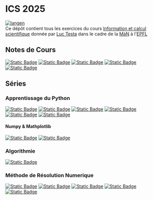# ICS 2025

[![langen](https://img.shields.io/badge/lang-en-red)]( <README.md> )  
Ce dépôt contient tous les exercices du cours [Information et calcul scientifique]( https://moodle.epfl.ch/course/view.php?id=16877 ) donnée par [Luc Testa]( https://people.epfl.ch/luc.testa?lang=fr ) dans le cadre de la [MàN]( https://www.epfl.ch/education/bachelor/fr/structure-des-etudes/man/ ) à l'[EPFL]( https://www.epfl.ch/fr/ )

## Notes de Cours

[![Static Badge](https://img.shields.io/badge/Cours-10-purple)]( Notes/Course10.ipynb )
[![Static Badge](https://img.shields.io/badge/Cours-11-purple)]( Notes/Course11.ipynb )
[![Static Badge](https://img.shields.io/badge/Cours-12-purple)]( Notes/Course12.ipynb )
[![Static Badge](https://img.shields.io/badge/Cours-13-purple)]( Notes/Course13.ipynb )
[![Static Badge](https://img.shields.io/badge/Cours-14-purple)]( Notes/Course14.ipynb )

## Séries

### Apprentissage du Python

[![Static Badge](https://img.shields.io/badge/Semaine-1-green)]( week1.ipynb )
[![Static Badge](https://img.shields.io/badge/Semaine-2-green)]( week2.ipynb )
[![Static Badge](https://img.shields.io/badge/Semaine-3-green)]( week3.ipynb )
[![Static Badge](https://img.shields.io/badge/Semaine-4-green)]( week4.ipynb )
[![Static Badge](https://img.shields.io/badge/Semaine-5-green)]( week5.ipynb )
[![Static Badge](https://img.shields.io/badge/Semaine-6-green)]( week6.ipynb )

#### Numpy & Mathplotlib

[![Static Badge](https://img.shields.io/badge/Semaine-7-green)]( week7.ipynb )
[![Static Badge](https://img.shields.io/badge/Semaine-8-green)]( week8.ipynb )

### Algorithmie

[![Static Badge](https://img.shields.io/badge/Semaine-9-green)]( week9.ipynb )

### Méthode de Résolution Numerique

[![Static Badge](https://img.shields.io/badge/Semaine-10-green)]( week10.ipynb )
[![Static Badge](https://img.shields.io/badge/Semaine-11-green)]( week11.ipynb )
[![Static Badge](https://img.shields.io/badge/Semaine-12-green)]( week12.ipynb )
[![Static Badge](https://img.shields.io/badge/Semaine-13-green)]( week13.ipynb )
[![Static Badge](https://img.shields.io/badge/Semaine-14-green)]( week14.ipynb )
